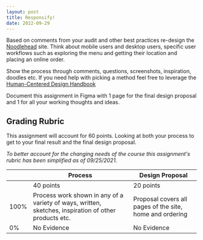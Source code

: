 ```yaml
---
layout: post
title: Responsify!
date: 2022-09-29
---
```


Based on comments from your audit and other best practices re-design the [Noodlehead](http://noodleheadpgh.com) site. Think about mobile users and desktop users, specific user workflows such as exploring the menu and getting their location and placing an online order.

Show the process through comments, questions, screenshots, inspiration, doodles etc. If you need help with picking a method feel free to leverage the [Human-Centered Design Handbook](https://www.designkit.org/methods)

Document this assignment in Figma with 1 page for the final design proposal and 1 for all your working thoughts and ideas.

## Grading Rubric

This assignment will account for 60 points. Looking at both your process to get to your final result and the final design proposal.

*To better account for the changing needs of the course this assignment's rubric has been simplified as of 09/25/2021.*

| | Process | Design Proposal |
| --- | ----------- | ---- |
| | 40 points | 20 points |
| 100% | Process work shown in any of a variety of ways, written, sketches, inspiration of other products etc. | Proposal covers all pages of the site, home and ordering |
| 0% | No Evidence | No Evidence |